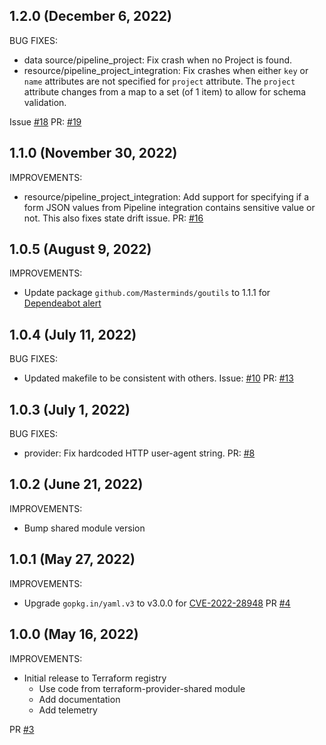 ## 1.2.0 (December 6, 2022)

BUG FIXES:
* data source/pipeline_project: Fix crash when no Project is found.
* resource/pipeline_project_integration: Fix crashes when either `key` or `name` attributes are not specified for `project` attribute. The `project` attribute changes from a map to a set (of 1 item) to allow for schema validation.

Issue [#18](https://github.com/jfrog/terraform-provider-pipeline/issues/18) PR: [#19](https://github.com/jfrog/terraform-provider-pipeline/pull/19)

## 1.1.0 (November 30, 2022)

IMPROVEMENTS:

* resource/pipeline_project_integration: Add support for specifying if a form JSON values from Pipeline integration contains sensitive value or not. This also fixes state drift issue. PR: [#16](https://github.com/jfrog/terraform-provider-pipeline/pull/16)

## 1.0.5 (August 9, 2022)

IMPROVEMENTS:

* Update package `github.com/Masterminds/goutils` to 1.1.1 for [Dependeabot alert](https://github.com/jfrog/terraform-provider-pipeline/security/dependabot/3)

## 1.0.4 (July 11, 2022)

BUG FIXES:

* Updated makefile to be consistent with others. Issue: [#10](https://github.com/jfrog/terraform-provider-pipeline/issues/10) PR: [#13](https://github.com/jfrog/terraform-provider-pipeline/pull/13)

## 1.0.3 (July 1, 2022)

BUG FIXES:

* provider: Fix hardcoded HTTP user-agent string. PR: [#8](https://github.com/jfrog/terraform-provider-pipeline/pull/8)

## 1.0.2 (June 21, 2022)

IMPROVEMENTS:

* Bump shared module version

## 1.0.1 (May 27, 2022)

IMPROVEMENTS:

* Upgrade `gopkg.in/yaml.v3` to v3.0.0 for [CVE-2022-28948](https://nvd.nist.gov/vuln/detail/CVE-2022-28948) PR [#4](https://github.com/jfrog/terraform-provider-pipeline/pull/4)

## 1.0.0 (May 16, 2022)

IMPROVEMENTS:

* Initial release to Terraform registry
  * Use code from terraform-provider-shared module
  * Add documentation
  * Add telemetry

PR [#3](https://github.com/jfrog/terraform-provider-pipeline/pull/3)
